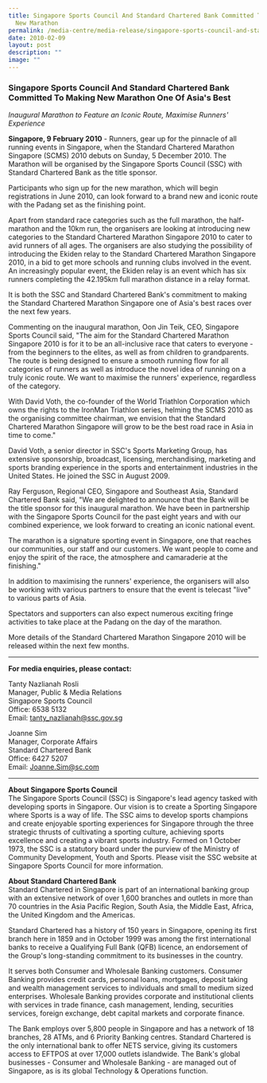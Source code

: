 ```yaml
---
title: Singapore Sports Council And Standard Chartered Bank Committed To Making
  New Marathon
permalink: /media-centre/media-release/singapore-sports-council-and-standard-chartered-bank-committed-to-making/
date: 2010-02-09
layout: post
description: ""
image: ""
---
```

### **Singapore Sports Council And Standard Chartered Bank Committed To Making New Marathon One Of Asia's Best**

_Inaugural Marathon to Feature an Iconic Route, Maximise Runners' Experience_

**Singapore, 9 February 2010** - Runners, gear up for the pinnacle of all running events in Singapore, when the Standard Chartered Marathon Singapore (SCMS) 2010 debuts on Sunday, 5 December 2010. The Marathon will be organised by the Singapore Sports Council (SSC) with Standard Chartered Bank as the title sponsor.

Participants who sign up for the new marathon, which will begin registrations in June 2010, can look forward to a brand new and iconic route with the Padang set as the finishing point.

Apart from standard race categories such as the full marathon, the half-marathon and the 10km run, the organisers are looking at introducing new categories to the Standard Chartered Marathon Singapore 2010 to cater to avid runners of all ages. The organisers are also studying the possibility of introducing the Ekiden relay to the Standard Chartered Marathon Singapore 2010, in a bid to get more schools and running clubs involved in the event. An increasingly popular event, the Ekiden relay is an event which has six runners completing the 42.195km full marathon distance in a relay format.

It is both the SSC and Standard Chartered Bank's commitment to making the Standard Chartered Marathon Singapore one of Asia's best races over the next few years.

Commenting on the inaugural marathon, Oon Jin Teik, CEO, Singapore Sports Council said, "The aim for the Standard Chartered Marathon Singapore 2010 is for it to be an all-inclusive race that caters to everyone - from the beginners to the elites, as well as from children to grandparents. The route is being designed to ensure a smooth running flow for all categories of runners as well as introduce the novel idea of running on a truly iconic route. We want to maximise the runners' experience, regardless of the category.

With David Voth, the co-founder of the World Triathlon Corporation which owns the rights to the IronMan Triathlon series, helming the SCMS 2010 as the organising committee chairman, we envision that the Standard Chartered Marathon Singapore will grow to be the best road race in Asia in time to come."

David Voth, a senior director in SSC's Sports Marketing Group, has extensive sponsorship, broadcast, licensing, merchandising, marketing and sports branding experience in the sports and entertainment industries in the United States. He joined the SSC in August 2009.

Ray Ferguson, Regional CEO, Singapore and Southeast Asia, Standard Chartered Bank said, "We are delighted to announce that the Bank will be the title sponsor for this inaugural marathon. We have been in partnership with the Singapore Sports Council for the past eight years and with our combined experience, we look forward to creating an iconic national event.

The marathon is a signature sporting event in Singapore, one that reaches our communities, our staff and our customers. We want people to come and enjoy the spirit of the race, the atmosphere and camaraderie at the finishing."

In addition to maximising the runners' experience, the organisers will also be working with various partners to ensure that the event is telecast "live" to various parts of Asia.

Spectators and supporters can also expect numerous exciting fringe activities to take place at the Padang on the day of the marathon.

More details of the Standard Chartered Marathon Singapore 2010 will be released within the next few months.

---

**For media enquiries, please contact:**
<br>

Tanty Nazlianah Rosli
<br>
Manager, Public & Media Relations
<br>
Singapore Sports Council
<br>
Office: 6538 5132
<br>
Email: [tanty_nazlianah@ssc.gov.sg](mailto:tanty_nazlianah@ssc.gov.sg)

Joanne Sim
<br>
Manager, Corporate Affairs
<br>
Standard Chartered Bank
<br>
Office: 6427 5207
<br>
Email: [Joanne.Sim@sc.com](mailto:Joanne.Sim@sc.com)

---

**About Singapore Sports Council**<br>
The Singapore Sports Council (SSC) is Singapore's lead agency tasked with developing sports in Singapore. Our vision is to create a Sporting Singapore where Sports is a way of life. The SSC aims to develop sports champions and create enjoyable sporting experiences for Singapore through the three strategic thrusts of cultivating a sporting culture, achieving sports excellence and creating a vibrant sports industry. Formed on 1 October 1973, the SSC is a statutory board under the purview of the Ministry of Community Development, Youth and Sports. Please visit the SSC website at Singapore Sports Council for more information.

**About Standard Chartered Bank**<br>
Standard Chartered in Singapore is part of an international banking group with an extensive network of over 1,600 branches and outlets in more than 70 countries in the Asia Pacific Region, South Asia, the Middle East, Africa, the United Kingdom and the Americas.

Standard Chartered has a history of 150 years in Singapore, opening its first branch here in 1859 and in October 1999 was among the first international banks to receive a Qualifying Full Bank (QFB) licence, an endorsement of the Group's long-standing commitment to its businesses in the country.

It serves both Consumer and Wholesale Banking customers. Consumer Banking provides credit cards, personal loans, mortgages, deposit taking and wealth management services to individuals and small to medium sized enterprises. Wholesale Banking provides corporate and institutional clients with services in trade finance, cash management, lending, securities services, foreign exchange, debt capital markets and corporate finance.

The Bank employs over 5,800 people in Singapore and has a network of 18 branches, 28 ATMs, and 6 Priority Banking centres. Standard Chartered is the only international bank to offer NETS service, giving its customers access to EFTPOS at over 17,000 outlets islandwide. The Bank's global businesses - Consumer and Wholesale Banking - are managed out of Singapore, as is its global Technology & Operations function.